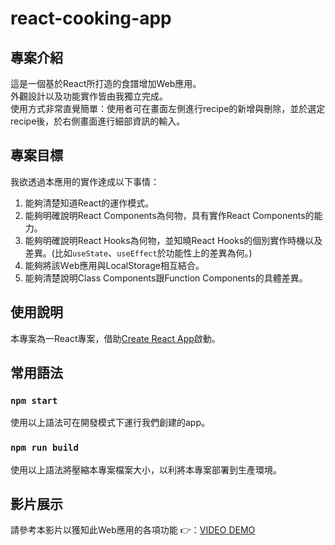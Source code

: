 # react-cooking-app

## 專案介紹
這是一個基於React所打造的食譜增加Web應用。  
外觀設計以及功能實作皆由我獨立完成。  
使用方式非常直覺簡單：使用者可在畫面左側進行recipe的新增與刪除，並於選定recipe後，於右側畫面進行細部資訊的輸入。  

## 專案目標
我欲透過本應用的實作達成以下事情：
1. 能夠清楚知道React的運作模式。
2. 能夠明確說明React Components為何物，具有實作React Components的能力。
3. 能夠明確說明React Hooks為何物，並知曉React Hooks的個別實作時機以及差異。(比如`useState`、`useEffect`於功能性上的差異為何。)
4. 能夠將該Ｗeb應用與LocalStorage相互結合。
5. 能夠清楚說明Class Components跟Function Components的具體差異。

## 使用說明
本專案為一React專案，借助[Create React App](https://github.com/facebook/create-react-app)啟動。

## 常用語法

### `npm start`
使用以上語法可在開發模式下運行我們創建的app。

### `npm run build`
使用以上語法將壓縮本專案檔案大小，以利將本專案部署到生產環境。

## 影片展示
請參考本影片以獲知此Web應用的各項功能 👉：[VIDEO DEMO](https://www.youtube.com/watch?v=U0CXqrz-Br8)